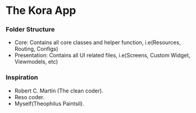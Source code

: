 # The Kora App

### Folder Structure
- Core: Contains all core classes and helper function, i.e(Resources, Routing, Configs)
- Presentation: Contains all UI related files, i.e(Screens, Custom Widget, Viewmodels, etc)

### Inspiration
- Robert C. Martin (The clean coder).
- Reso coder.
- Myself(Theophilus Paintsil).